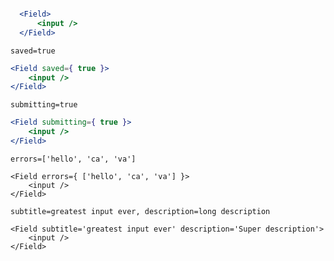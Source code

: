 ```jsx

  <Field>
      <input />
  </Field>
```

`saved=true`
```jsx
<Field saved={ true }>
    <input />
</Field>
```

`submitting=true`
```jsx
<Field submitting={ true }>
    <input />
</Field>
```

`errors=['hello', 'ca', 'va']`
```
<Field errors={ ['hello', 'ca', 'va'] }>
    <input />
</Field>
```

`subtitle=greatest input ever, description=long description`
```
<Field subtitle='greatest input ever' description='Super description'>
    <input />
</Field>
```
